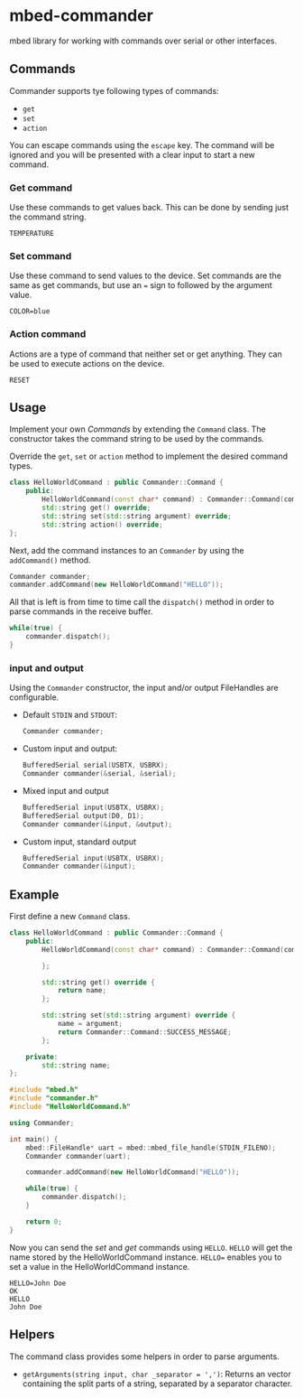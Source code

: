 # mbed-commander
mbed library for working with commands over serial or other interfaces.

## Commands

Commander supports tye following types of commands:

* `get`
* `set`
* `action`

You can escape commands using the `escape` key. The command will be ignored and you will be presented with a clear input to start a new command.

### Get command

Use these commands to get values back. This can be done by sending just the command string.

```text
TEMPERATURE
```

### Set command

Use these command to send values to the device. Set commands are the same as get commands, but use an `=` sign to followed by the argument value.

```text
COLOR=blue
```

### Action command

Actions are a type of command that neither set or get anything. They can be used to execute actions on the device.

```text
RESET
```

## Usage

Implement your own _Commands_ by extending the `Command` class. The constructor takes the command string to be used by the commands.

Override the `get`, `set` or `action` method to implement the desired command types.

```cpp
class HelloWorldCommand : public Commander::Command {
    public:
        HelloWorldCommand(const char* command) : Commander::Command(command) { };
        std::string get() override;
        std::string set(std::string argument) override;
        std::string action() override;
};
```

Next, add the command instances to an `Commander` by using the `addCommand()` method.

```cpp
Commander commander;
commander.addCommand(new HelloWorldCommand("HELLO"));
```

All that is left is from time to time call the `dispatch()` method in order to parse commands in the receive buffer.

```cpp
while(true) {
    commander.dispatch();
}
```

### input and output

Using the `Commander` constructor, the input and/or output FileHandles are configurable.

* Default `STDIN` and `STDOUT`:

    ```cpp
    Commander commander;
    ```

* Custom input and output:
  
    ```cpp
    BufferedSerial serial(USBTX, USBRX);
    Commander commander(&serial, &serial);
    ```

* Mixed input and output

    ```cpp
    BufferedSerial input(USBTX, USBRX);
    BufferedSerial output(D0, D1);
    Commander commander(&input, &output);
    ```

* Custom input, standard output

    ```cpp
    BufferedSerial input(USBTX, USBRX);
    Commander commander(&input);
    ```

## Example

First define a new `Command` class.

```cpp
class HelloWorldCommand : public Commander::Command {
    public:
        HelloWorldCommand(const char* command) : Commander::Command(command) {

        };

        std::string get() override {
            return name;
        };

        std::string set(std::string argument) override {
            name = argument;
            return Commander::Command::SUCCESS_MESSAGE;
        };

    private:
        std::string name;
};
```

```cpp
#include "mbed.h"
#include "commander.h"
#include "HelloWorldCommand.h"

using Commander;

int main() {
    mbed::FileHandle* uart = mbed::mbed_file_handle(STDIN_FILENO);
    Commander commander(uart);

    commander.addCommand(new HelloWorldCommand("HELLO"));

    while(true) {
        commander.dispatch();
    }

    return 0;
}
```

Now you can send the _set_ and _get_ commands using `HELLO`. `HELLO` will get the name stored by the HelloWorldCommand instance. `HELLO=` enables you to set a value in the HelloWorldCommand instance.

```text
HELLO=John Doe
OK
HELLO
John Doe
```

## Helpers

The command class provides some helpers in order to parse arguments.

* `getArguments(string input, char _separator = ',')`: Returns an vector containing the split parts of a string, separated by a separator character.
